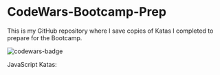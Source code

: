 # CodeWars-Bootcamp-Prep
This is my GitHub repository where I save copies of Katas I completed to prepare for the Bootcamp.

<img src="https://www.codewars.com/users/steelersbcn/badges/large" alt="codewars-badge">

JavaScript Katas:

